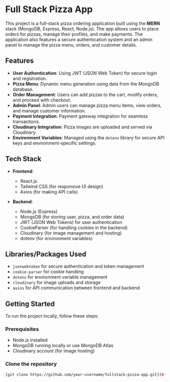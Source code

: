 # Full Stack Pizza App

This project is a full-stack pizza ordering application built using the **MERN** stack (MongoDB, Express, React, Node.js). The app allows users to place orders for pizzas, manage their profiles, and make payments. The application also features a secure authentication system and an admin panel to manage the pizza menu, orders, and customer details.

## Features

- **User Authentication**: Using JWT (JSON Web Token) for secure login and registration.
- **Pizza Menu**: Dynamic menu generation using data from the MongoDB database.
- **Order Management**: Users can add pizzas to the cart, modify orders, and proceed with checkout.
- **Admin Panel**: Admin users can manage pizza menu items, view orders, and manage customer information.
- **Payment Integration**: Payment gateway integration for seamless transactions.
- **Cloudinary Integration**: Pizza images are uploaded and served via Cloudinary.
- **Environment Variables**: Managed using the `dotenv` library for secure API keys and environment-specific settings.

## Tech Stack

- **Frontend**: 
  - React.js
  - Tailwind CSS (for responsive UI design)
  - Axios (for making API calls)
  
- **Backend**:
  - Node.js (Express)
  - MongoDB (for storing user, pizza, and order data)
  - JWT (JSON Web Tokens) for user authentication
  - CookieParser (for handling cookies in the backend)
  - Cloudinary (for image management and hosting)
  - dotenv (for environment variables)

## Libraries/Packages Used

- `jsonwebtoken` for secure authentication and token management
- `cookie-parser` for cookie handling
- `dotenv` for environment variable management
- `cloudinary` for image uploads and storage
- `axios` for API communication between frontend and backend

## Getting Started

To run the project locally, follow these steps:

### Prerequisites

- Node.js installed
- MongoDB running locally or use MongoDB Atlas
- Cloudinary account (for image hosting)

### Clone the repository

```bash
[git clone https://github.com/your-username/fullstack-pizza-app.git](https://github.com/moidalam05/fullstack-pizza-app.git)
